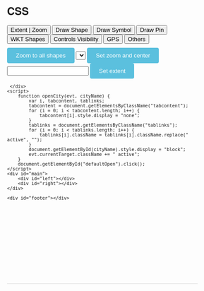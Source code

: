 # CSS
<!DOCTYPE html>
<html>
<head>
<meta charset="utf-8">
<title>菜鸟教程(runoob.com)</title>
<style>
	body {
		font-family:"Helvetica Neue",Helvetica,Arial,sans-serif;
		font-size:12px;
	}
	div.tab {
		height: 50px;
		width: 100%;
		margin: 0 0 1px 0;
	}
	#nav2 {
		height: 0px;
		width: 100%;
	}
	#header {
		height:15%;
		width: 100%;
		margin:0 0 10px 0; 
		float:left;
		font-size:12px;
		border-bottom:1px solid #DDDDDD;
	}
	#left {
		height:500px;
		width: 25%;
		background-color: #E5EECC;
		margin:0 0 10px 0;
		float:left;
	}
	#right {
		height:500px;
		width:75%;
		background-color:#8FCD7E;
		margin:0 0 10px 0;
		float:right;
		position:relative;
		left:5px;
	}
	#footer {
		height:100px;
		width:100%;
		background-color: #96B97D;
		float:left;
	}
	
	div.tab button {
		height:40px;
		display:block;
		position:relative;
		float:left;
		text-align: center;
		text-decoration: none;
		line-height: 40px;
		padding: 0px 10px 0px 10px;
		color: #337AB7;
		border: none;
	}
	.tablinks:active {
		border:1px solid #9DBFF6;
		color:#23527C;
	}
	
	.tablinks:hover {
		background-color: #EEEEEE;
		border-radius: 5px 5px 0 0;
		border-bottom: 0.05em solid #DDDDDD;
		color:#2352A1;
	}
	.tablinks.active {
		border-radius: 5px 5px 0 0;
		border-top:1px solid #DDDDDD;
    	border-right:1px solid #DDDDDD;
    	border-left:1px solid #DDDDDD;
		color:black;
		background-color: white;
		border-bottom:none;
	}
	.btn-info {
		background-color:#5BC0DE;
		height: 35px;
		border: none;
		border-radius: 4px;
		text-align: center;
		color: white;
		padding:0 20px 0 20px;
	}
	.btn-info:hover {
		background-color:#31B0D5;
	}

</style>
</head>

<body>
	<div id="header">
		<div class="tab">
			<button onclick="open(event,'extent-t')" class="tablinks">Extent | Zoom</button>
			<button onclick="open(event,'shape-t')" class="tablinks">Draw Shape</button>
			<button onclick="open(event,'symbol-t')" class="tablinks" id="defaultOpen">Draw Symbol</button>
			<button onclick="open(event,'pin-t')" class="tablinks">Draw Pin</button>
			<button onclick="open(event,'shapes-t')" class="tablinks">WKT Shapes</button>
			<button onclick="open(event,'controls-t')" class="tablinks">Controls Visibility</button>
			<button onclick="open(event,'gps-t')" class="tablinks">GPS</button>
			<button onclick="open(event,'oyhers-t')" class="tablinks">Others</button>
		</div>
		<div id="nav2"></div>
		<div id="extent-t" class="tabcontent">
			<button class="btn-info">Zoom to all shapes</button>
			<select></select>
			<button class="btn-info">Set zoom and center</button>
			<input>
			<button class="btn-info">Set extent</button>
		</div>
		<div id="shape-t"></div>
		<div id="symbol-t"></div>
		<div id="pin-t"></div>
		<div id="shapes-t"></div>
		<div id="controls-t"></div>
		<div id="gps-t"></div>
		<div id="others-t"></div>
		
	 </div>
	<script>
		function openCity(evt, cityName) {
			var i, tabcontent, tablinks;
			tabcontent = document.getElementsByClassName("tabcontent");
			for (i = 0; i < tabcontent.length; i++) {
				tabcontent[i].style.display = "none";
			}
			tablinks = document.getElementsByClassName("tablinks");
			for (i = 0; i < tablinks.length; i++) {
				tablinks[i].className = tablinks[i].className.replace(" active", "");
			}
			document.getElementById(cityName).style.display = "block";
			evt.currentTarget.className += " active";
		}
		document.getElementById("defaultOpen").click();
	</script>
	<div id="main">
		<div id="left"></div>
		<div id="right"></div>
	</div>
	
	<div id="footer"></div>
</body>
</html>
